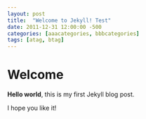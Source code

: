 ```yaml
---
layout: post
title:  "Welcome to Jekyll! Test"
date: 2011-12-31 12:00:00 -500
categories: [aaacategories, bbbcategories]
tags: [atag, btag]
---
```


# Welcome

**Hello world**, this is my first Jekyll blog post.

I hope you like it!